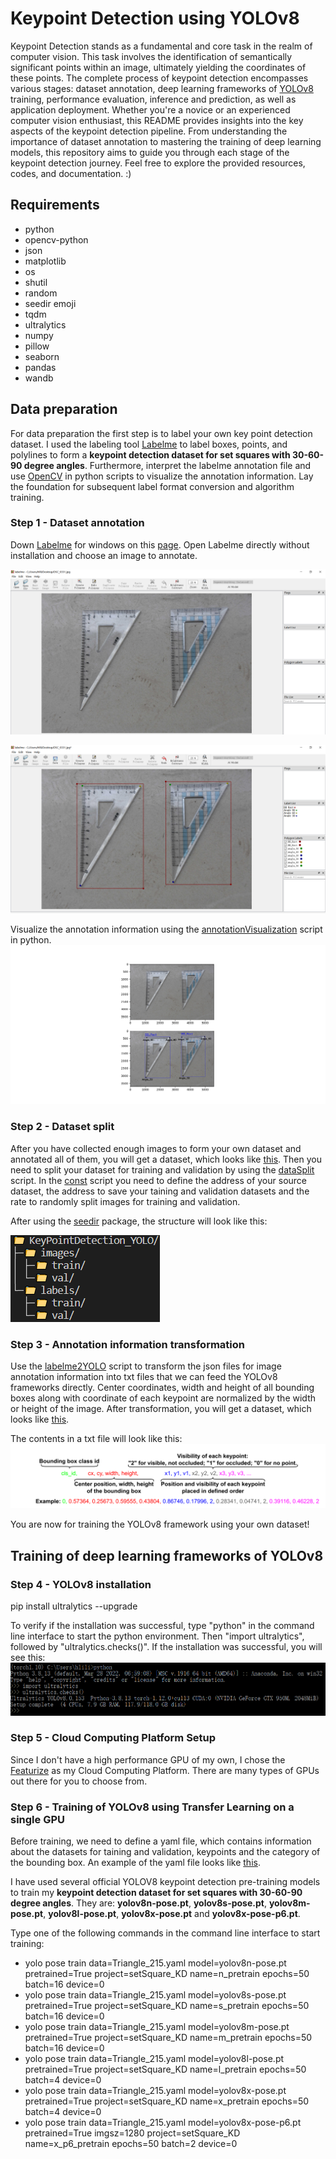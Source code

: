 # Keypoint Detection using YOLOv8
Keypoint Detection stands as a fundamental and core task in the realm of computer vision. This task involves the identification of semantically significant points within an image, ultimately yielding the coordinates of these points. The complete process of keypoint detection encompasses various stages: dataset annotation, deep learning frameworks of [YOLOv8](https://github.com/ultralytics/ultralytics) training, performance evaluation, inference and prediction, as well as application deployment. Whether you're a novice or an experienced computer vision enthusiast, this README provides insights into the key aspects of the keypoint detection pipeline. From understanding the importance of dataset annotation to mastering the training of deep learning models, this repository aims to guide you through each stage of the keypoint detection journey. Feel free to explore the provided resources, codes, and documentation. :)

## Requirements
- python
- opencv-python
- json
- matplotlib
- os
- shutil
- random
- seedir emoji
- tqdm
- ultralytics
- numpy
- pillow
- seaborn
- pandas
- wandb

## Data preparation
For data preparation the first step is to label your own key point detection dataset. I used the labeling tool [Labelme](https://github.com/wkentaro/labelme) to label boxes, points, and polylines to form a **keypoint detection dataset for set squares with 30-60-90 degree angles**. Furthermore, interpret the labelme annotation file and use [OpenCV](https://github.com/opencv/opencv) in python scripts to visualize the annotation information. Lay the foundation for subsequent label format conversion and algorithm training.

### Step 1 - Dataset annotation
Down [Labelme](https://github.com/wkentaro/labelme) for windows on this [page](https://github.com/wkentaro/labelme/releases/tag/v5.3.0). Open Labelme directly without installation and choose an image to annotate.

![image](https://github.com/1996JCZhou/Key-Points-Detection/blob/master/Images%20for%20README/Labelme%201.PNG)

![image](https://github.com/1996JCZhou/Key-Points-Detection/blob/master/Images%20for%20README/Labelme%202.PNG)

Visualize the annotation information using the [annotationVisualization](https://github.com/1996JCZhou/Key-Points-Detection/blob/master/annotationVisualization.py) script in python.
![image](https://github.com/1996JCZhou/Key-Points-Detection/blob/master/Images%20for%20README/annotationInformation.png)

### Step 2 - Dataset split
After you have collected enough images to form your own dataset and annotated all of them, you will get a dataset, which looks like [this](https://github.com/1996JCZhou/Key-Points-Detection/tree/master/Setsquare_Keypoint_Labelme). Then you need to split your dataset for training and validation by using the [dataSplit](https://github.com/1996JCZhou/Key-Points-Detection/blob/master/dataSplit.py) script. In the [const]() script you need to define the address of your source dataset, the address to save your taining and validation datasets and the rate to randomly split images for training and validation.

After using the [seedir](https://github.com/earnestt1234/seedir) package, the structure will look like this:

![image](https://github.com/1996JCZhou/Key-Points-Detection/blob/master/Images%20for%20README/structure.PNG)

### Step 3 - Annotation information transformation
Use the [labelme2YOLO](https://github.com/1996JCZhou/Key-Points-Detection/blob/master/labelme2YOLO.py) script to transform the json files for image annotation information into txt files that we can feed the YOLOv8 frameworks directly. Center coordinates, width and height of all bounding boxes along with coordinate of each keypoint are normalized by the width or height of the image. After transformation, you will get a dataset, which looks like [this](https://github.com/1996JCZhou/Key-Points-Detection/tree/master/KeyPointDetection_YOLO).

The contents in a txt file will look like this:
![image](https://github.com/1996JCZhou/Key-Points-Detection/blob/master/Images%20for%20README/Annotation%20information.png)

You are now for training the YOLOv8 framework using your own dataset!

## Training of deep learning frameworks of YOLOv8

### Step 4 - YOLOv8 installation
pip install ultralytics --upgrade

To verify if the installation was successful, type "python" in the command line interface to start the python environment. Then "import ultralytics", followed by "ultralytics.checks()". If the installation was successful, you will see this:
![image](https://github.com/1996JCZhou/Key-Points-Detection/blob/master/Images%20for%20README/ultralytics.PNG)

### Step 5 - Cloud Computing Platform Setup
Since I don't have a high performance GPU of my own, I chose the [Featurize](https://featurize.cn/) as my Cloud Computing Platform. There are many types of GPUs out there for you to choose from.

### Step 6 - Training of YOLOv8 using Transfer Learning on a single GPU
Before training, we need to define a yaml file, which contains information about the datasets for taining and validation, keypoints and the category of the bounding box. An example of the yaml file looks like [this](https://github.com/1996JCZhou/Key-Points-Detection/blob/master/setSquare_KD_YOLO.yaml).

I have used several official YOLOV8 keypoint detection pre-training models to train my **keypoint detection dataset for set squares with 30-60-90 degree angles**. They are: **yolov8n-pose.pt**, **yolov8s-pose.pt**, **yolov8m-pose.pt**, **yolov8l-pose.pt**, **yolov8x-pose.pt** and **yolov8x-pose-p6.pt**. 

Type one of the following commands in the command line interface to start training:
- yolo pose train data=Triangle_215.yaml model=yolov8n-pose.pt pretrained=True project=setSquare_KD name=n_pretrain epochs=50 batch=16 device=0
- yolo pose train data=Triangle_215.yaml model=yolov8s-pose.pt pretrained=True project=setSquare_KD name=s_pretrain epochs=50 batch=16 device=0
- yolo pose train data=Triangle_215.yaml model=yolov8m-pose.pt pretrained=True project=setSquare_KD name=m_pretrain epochs=50 batch=16 device=0
- yolo pose train data=Triangle_215.yaml model=yolov8l-pose.pt pretrained=True project=setSquare_KD name=l_pretrain epochs=50 batch=4 device=0
- yolo pose train data=Triangle_215.yaml model=yolov8x-pose.pt pretrained=True project=setSquare_KD name=x_pretrain epochs=50 batch=4 device=0
- yolo pose train data=Triangle_215.yaml model=yolov8x-pose-p6.pt pretrained=True imgsz=1280 project=setSquare_KD name=x_p6_pretrain epochs=50 batch=2 device=0
